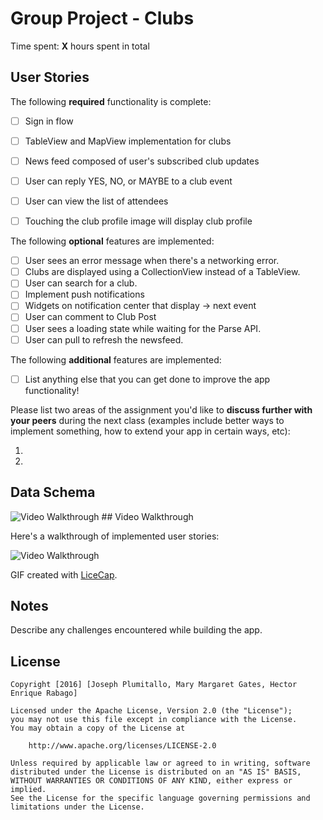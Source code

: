 # Group Project - **Clubs**

Time spent: **X** hours spent in total

## User Stories

The following **required** functionality is complete:

- [ ] Sign in flow
- [ ] TableView and MapView implementation for clubs
- [ ] News feed composed of user's subscribed club updates
- [ ] User can reply YES, NO, or MAYBE to a club event
- [ ] User can view the list of attendees
- [ ] Touching the club profile image will display club profile




The following **optional** features are implemented:

- [ ] User sees an error message when there's a networking error.
- [ ] Clubs are displayed using a CollectionView instead of a TableView.
- [ ] User can search for a club.
- [ ] Implement push notifications
- [ ] Widgets on notification center that display -> next event
- [ ] User can comment to Club Post
- [ ] User sees a loading state while waiting for the Parse API.
- [ ] User can pull to refresh the newsfeed.

The following **additional** features are implemented:

- [ ] List anything else that you can get done to improve the app functionality!

Please list two areas of the assignment you'd like to **discuss further with your peers** during the next class (examples include better ways to implement something, how to extend your app in certain ways, etc):

1. 
2. 
## Data Schema
<img src='http://i.imgur.com/zSSGPum.jpg' title='Video Walkthrough' width='' alt='Video Walkthrough' />
## Video Walkthrough 

Here's a walkthrough of implemented user stories:

<img src='http://i.imgur.com/link/to/your/gif/file.gif' title='Video Walkthrough' width='' alt='Video Walkthrough' />

GIF created with [LiceCap](http://www.cockos.com/licecap/).

## Notes

Describe any challenges encountered while building the app.

## License

    Copyright [2016] [Joseph Plumitallo, Mary Margaret Gates, Hector Enrique Rabago]

    Licensed under the Apache License, Version 2.0 (the "License");
    you may not use this file except in compliance with the License.
    You may obtain a copy of the License at

        http://www.apache.org/licenses/LICENSE-2.0

    Unless required by applicable law or agreed to in writing, software
    distributed under the License is distributed on an "AS IS" BASIS,
    WITHOUT WARRANTIES OR CONDITIONS OF ANY KIND, either express or implied.
    See the License for the specific language governing permissions and
    limitations under the License.
